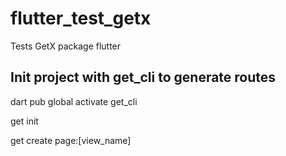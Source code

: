 # flutter_test_getx

Tests GetX package flutter

## Init project with get_cli to generate routes

dart pub global activate get_cli

get init

get create page:[view_name]

